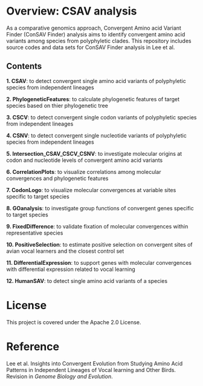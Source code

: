 # Overview: CSAV analysis
As a comparative genomics approach, Convergent Amino acid Variant Finder (ConSAV Finder) analysis aims to identify convergent amino acid variants among species from polyphyletic clades. This repository includes source codes and data sets for ConSAV Finder analysis in Lee et al.

## Contents
  **1. CSAV**: to detect convergent single amino acid variants of polyphyletic species from independent lineages
  
  **2. PhylogeneticFeatures**: to calculate phylogenetic features of target species based on thier phylogenetic tree
  
  **3. CSCV**: to detect convergent single codon variants of polyphyletic species from independent lineages
  
  **4. CSNV**: to detect convergent single nucleotide variants of polyphyletic species from independent lineages
  
  **5. Intersection_CSAV_CSCV_CSNV**: to investigate molecular origins at codon and nucleotide levels of convergent amino acid variants
  
  **6. CorrelationPlots**: to visualize correlations among molecular convergences and phylogenetic features
  
  **7. CodonLogo**: to visualize molecular convergences at variable sites specific to target species
  
  **8. GOanalysis**: to investigate group functions of convergent genes specific to target species
  
  **9. FixedDifference**: to validate fixation of molecular convergences within representative species
  
  **10. PositiveSelection**: to estimate positive selection on convergent sites of avian vocal learners and the closest control set
  
  **11. DifferentialExpression**: to support genes with molecular convergences with differential expression related to vocal learning
  
  **12. HumanSAV**: to detect single amino acid variants of a species


# License
This project is covered under the Apache 2.0 License.

# Reference
Lee et al. Insights into Convergent Evolution from Studying Amino Acid Patterns in Independent Lineages of Vocal learning and Other Birds. Revision in _Genome Biology and Evolution_.
